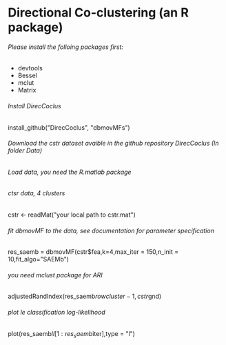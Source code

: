 # Directional Co-clustering (an R package)

###### Please install the folloing packages first:
- devtools
- Bessel 
- mclut
- Matrix

###### Install DirecCoclus
install_github("DirecCoclus", "dbmovMFs")

###### Download the cstr dataset avaible in the github repository DirecCoclus (In folder Data)
###### Load data, you need the R.matlab package
###### ctsr data, 4 clusters
cstr <- readMat("your local path to cstr.mat")

###### fit dbmovMF to the data, see documentation for parameter specification
res_saemb = dbmovMF(cstr$fea,k=4,max_iter = 150,n_init = 10,fit_algo="SAEMb")

###### you need mclust package for ARI
adjustedRandIndex(res_saemb$rowcluster-1,cstr$gnd)

###### plot le classification log-likelihood
plot(res_saemb$ll[1:res_saemb$iter],type = "l")
